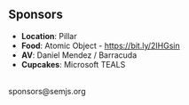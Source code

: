 ##  Sponsors

- **Location**: Pillar
- **Food**: Atomic Object - https://bit.ly/2IHGsin
- **AV**: Daniel Mendez / Barracuda
- **Cupcakes**: Microsoft TEALS

<br />
sponsors@semjs.org
